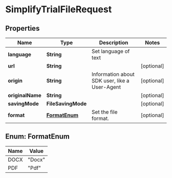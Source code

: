 

# SimplifyTrialFileRequest


## Properties

| Name | Type | Description | Notes |
|------------ | ------------- | ------------- | -------------|
|**language** | **String** | Set language of text |  |
|**url** | **String** |  |  [optional] |
|**origin** | **String** | Information about SDK user, like a User-Agent |  [optional] |
|**originalName** | **String** |  |  [optional] |
|**savingMode** | **FileSavingMode** |  |  [optional] |
|**format** | [**FormatEnum**](#FormatEnum) | Set the file format. |  [optional] |



## Enum: FormatEnum

| Name | Value |
|---- | -----|
| DOCX | &quot;Docx&quot; |
| PDF | &quot;Pdf&quot; |



